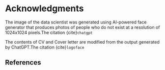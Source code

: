 # Acknowledgments

The image of the data scientist was generated using AI-powered face generator that produces photos of people who do not exist at a resolution of 1024x1024 pixels.The citation {cite}`chatgpt`

The contents of CV and Cover letter are modified from the output generated by ChatGPT.The citation {cite}`logoface`

## References

```{bibliography}
```